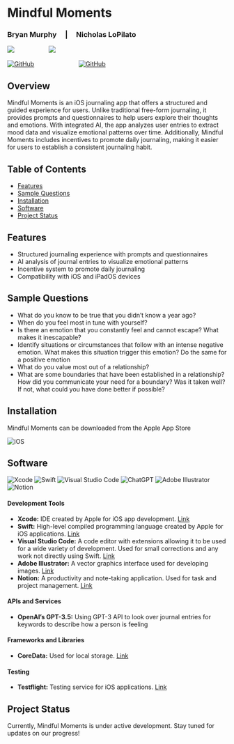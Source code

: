 # Mindful Moments
### Bryan Murphy&nbsp;&nbsp;&nbsp;&nbsp;&nbsp;|&nbsp;&nbsp;&nbsp;&nbsp;&nbsp;Nicholas LoPilato
<p>
  <a target="_blank"href="https://www.linkedin.com/in/bryan-murphy02/"><img src="https://img.shields.io/badge/linkedin-%230077B5.svg?&style=for-the-badge&logo=linkedin&logoColor=white" /></a>&nbsp;&nbsp;&nbsp;&nbsp;&nbsp;&nbsp;&nbsp;&nbsp;&nbsp;&nbsp;&nbsp;&nbsp;&nbsp;
  &nbsp;&nbsp;&nbsp;&nbsp;&nbsp;
  <a target="_blank"href="https://www.linkedin.com/in/nicholas-lopilato/"><img src="https://img.shields.io/badge/linkedin-%230077B5.svg?&style=for-the-badge&logo=linkedin&logoColor=white" /></a>&nbsp;&nbsp;&nbsp;&nbsp;
</p>

[![GitHub](https://img.shields.io/badge/github-%23121011.svg?style=for-the-badge&logo=github&logoColor=white)](https://github.com/BryanMurphy02) &nbsp;&nbsp;&nbsp;&nbsp;&nbsp;&nbsp;&nbsp;&nbsp;&nbsp;&nbsp;&nbsp;&nbsp;&nbsp;&nbsp;&nbsp;&nbsp;&nbsp;&nbsp;&nbsp;&nbsp;&nbsp;&nbsp;&nbsp;&nbsp; [![GitHub](https://img.shields.io/badge/github-%23121011.svg?style=for-the-badge&logo=github&logoColor=white)](https://github.com/lopilatonatwit)

## Overview

Mindful Moments is an iOS journaling app that offers a structured and guided experience for users. Unlike traditional free-form journaling, it provides prompts and questionnaires to help users explore their thoughts and emotions. With integrated AI, the app analyzes user entries to extract mood data and visualize emotional patterns over time. Additionally, Mindful Moments includes incentives to promote daily journaling, making it easier for users to establish a consistent journaling habit.

## Table of Contents

- [Features](#features)
- [Sample Questions](#sample-questions)
- [Installation](#installation)
- [Software](#software)
- [Project Status](#project-status)


## Features 

- Structured journaling experience with prompts and questionnaires
- AI analysis of journal entries to visualize emotional patterns
- Incentive system to promote daily journaling
- Compatibility with iOS and iPadOS devices

## Sample Questions
- What do you know to be true that you didn’t know a year ago?
- When do you feel most in tune with yourself?
- Is there an emotion that you constantly feel and cannot escape? What makes it inescapable?
- Identify situations or circumstances that follow with an intense negative emotion. What makes this situation trigger this emotion? Do the same for a positive emotion
- What do you value most out of a relationship?
- What are some boundaries that have been established in a relationship? How did you communicate your need for a boundary? Was it taken well? If not, what could you have done better if possible?

## Installation
Mindful Moments can be downloaded from the Apple App Store

![iOS](https://img.shields.io/badge/iOS-000000?style=for-the-badge&logo=ios&logoColor=white)


## Software
![Xcode](https://img.shields.io/badge/Xcode-007ACC?style=for-the-badge&logo=Xcode&logoColor=white)
![Swift](https://img.shields.io/badge/swift-F54A2A?style=for-the-badge&logo=swift&logoColor=white)
![Visual Studio Code](https://img.shields.io/badge/Visual%20Studio%20Code-0078d7.svg?style=for-the-badge&logo=visual-studio-code&logoColor=white)
![ChatGPT](https://img.shields.io/badge/chatGPT-74aa9c?style=for-the-badge&logo=openai&logoColor=white)
![Adobe Illustrator](https://img.shields.io/badge/adobe%20illustrator-%23FF9A00.svg?style=for-the-badge&logo=adobe%20illustrator&logoColor=white)
![Notion](https://img.shields.io/badge/Notion-%23000000.svg?style=for-the-badge&logo=notion&logoColor=white)

#### Development Tools
- **Xcode:** IDE created by Apple for iOS app development. [Link](https://developer.apple.com/xcode/)
- **Swift:** High-level compiled programming language created by Apple for iOS applications. [Link](http://tinyurl.com/2v4uynzb)
- **Visual Studio Code:** A code editor with extensions allowing it to be used for a wide variety of development. Used for small corrections and any work not directly using Swift. [Link](https://code.visualstudio.com/)
- **Adobe Illustrator:** A vector graphics interface used for developing images. [Link](https://www.adobe.com/products/illustrator.html)
- **Notion:** A productivity and note-taking application. Used for task and project management. [Link](https://www.notion.so/)

#### APIs and Services
- **OpenAI’s GPT-3.5:** Using GPT-3 API to look over journal entries for keywords to describe how a person is feeling

#### Frameworks and Libraries
- **CoreData:** Used for local storage. [Link](https://developer.apple.com/documentation/coredata/)

#### Testing
- **Testflight:** Testing service for iOS applications. [Link](https://developer.apple.com/testflight/)

## Project Status

Currently, Mindful Moments is under active development. Stay tuned for updates on our progress!





